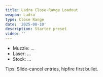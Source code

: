```yaml
---
title: Ladra Close-Range Loadout
weapon: Ladra
type: Close Range
date: '2025-08-10'
description: Starter preset
video: ''
---
```


- Muzzle: ...
- Laser: ...
- Stock: ...

Tips: Slide-cancel entries, hipfire first bullet.
